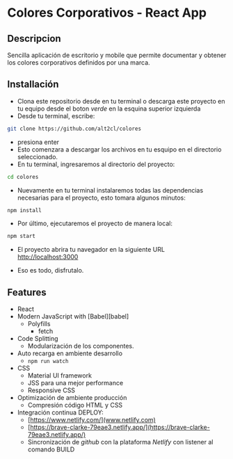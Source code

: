 # Colores Corporativos - React App

## Descripcion

Sencilla aplicación de escritorio y mobile que permite documentar y obtener los colores corporativos definidos por una marca.

## Installación
- Clona este repositorio desde en tu terminal o descarga este proyecto en tu equipo desde el boton _verde_ en la esquina superior izquierda
- Desde tu terminal, escribe: 
```sh
git clone https://github.com/alt2cl/colores
```
  - presiona enter
- Esto comenzara a descargar los archivos en tu esquipo en el directorio seleccionado.
- En tu terminal, ingresaremos al directorio del proyecto:
```sh
cd colores
```
- Nuevamente en tu terminal instalaremos todas las dependencias necesarias para el proyecto, esto tomara algunos minutos:
```sh
npm install
```
- Por último, ejecutaremos el proyecto de manera local:
```sh
npm start
```
- El proyecto abrira tu navegador en la siguiente URL [http://localhost:3000](http://localhost:3000)

- Eso es todo, disfrutalo.



## Features

- React
- Modern JavaScript with [Babel][babel]
  - Polyfills
    - fetch
- Code Splitting
    - Modularización de los componentes.
- Auto recarga en ambiente desarrollo
  -  ```npm run watch```
- CSS
  - Material UI framework
  - JSS para una mejor performance
  - Responsive CSS
- Optimización de ambiente producción
  - Compresión código HTML y CSS
- Integración continua DEPLOY:
  - [https://www.netlify.com/](www.netlify.com)  
  - [https://brave-clarke-79eae3.netlify.app/](https://brave-clarke-79eae3.netlify.app/)
  - Sincronización de _github_ con la plataforma _Netlify_ con listener al comando BUILD